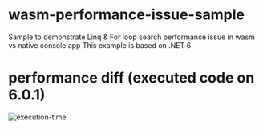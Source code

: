 # wasm-performance-issue-sample
Sample to demonstrate Linq &amp; For loop search performance issue in wasm vs native console app
This example is based on .NET 6

# performance diff (executed code on 6.0.1)
![execution-time](https://user-images.githubusercontent.com/5310286/151583780-872f2545-cab6-4b8e-9e2e-447467688516.png)
